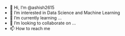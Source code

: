 - 👋 Hi, I’m @ashish2615
- 👀 I’m interested in Data Science and Machine Learning 
- 🌱 I’m currently learning ...
- 💞️ I’m looking to collaborate on ...
- 📫 How to reach me 

<!---
ashish2615/ashish2615 is a ✨ special ✨ repository because its `README.md` (this file) appears on your GitHub profile.
You can click the Preview link to take a look at your changes.
--->

